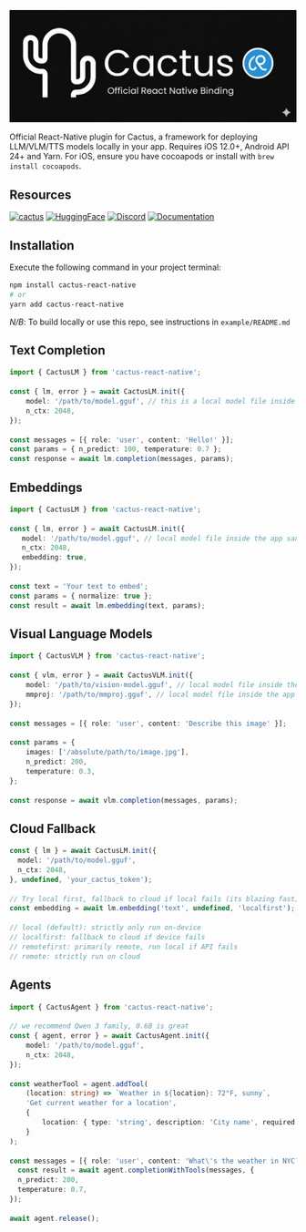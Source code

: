 ![Cactus Logo](assets/logo.png)

Official React-Native plugin for Cactus, a framework for deploying LLM/VLM/TTS models locally in your app. Requires iOS 12.0+, Android API 24+ and Yarn. For iOS, ensure you have cocoapods or install with `brew install cocoapods`. 

## Resources
[![cactus](https://img.shields.io/badge/cactus-000000?logo=github&logoColor=white)](https://github.com/cactus-compute/cactus) [![HuggingFace](https://img.shields.io/badge/HuggingFace-FFD21E?logo=huggingface&logoColor=black)](https://huggingface.co/Cactus-Compute/models?sort=downloads) [![Discord](https://img.shields.io/badge/Discord-5865F2?logo=discord&logoColor=white)](https://discord.gg/bNurx3AXTJ) [![Documentation](https://img.shields.io/badge/Documentation-4285F4?logo=googledocs&logoColor=white)](https://cactuscompute.com/docs/react-native)

## Installation
Execute the following command in your project terminal:
```bash
npm install cactus-react-native 
# or 
yarn add cactus-react-native
```
*N/B*: To build locally or use this repo, see instructions in `example/README.md`

## Text Completion
```typescript
import { CactusLM } from 'cactus-react-native';

const { lm, error } = await CactusLM.init({
    model: '/path/to/model.gguf', // this is a local model file inside the app sandbox
    n_ctx: 2048,
});

const messages = [{ role: 'user', content: 'Hello!' }];
const params = { n_predict: 100, temperature: 0.7 };
const response = await lm.completion(messages, params);
```
## Embeddings
 ```typescript
import { CactusLM } from 'cactus-react-native';

const { lm, error } = await CactusLM.init({
    model: '/path/to/model.gguf', // local model file inside the app sandbox
    n_ctx: 2048,
    embedding: true,
});

const text = 'Your text to embed';
const params = { normalize: true };
const result = await lm.embedding(text, params);
```
## Visual Language Models
```typescript
import { CactusVLM } from 'cactus-react-native';

const { vlm, error } = await CactusVLM.init({
    model: '/path/to/vision-model.gguf', // local model file inside the app sandbox
    mmproj: '/path/to/mmproj.gguf', // local model file inside the app sandbox
});

const messages = [{ role: 'user', content: 'Describe this image' }];

const params = {
    images: ['/absolute/path/to/image.jpg'],
    n_predict: 200,
    temperature: 0.3,
};

const response = await vlm.completion(messages, params);
```
## Cloud Fallback
```typescript
const { lm } = await CactusLM.init({
  model: '/path/to/model.gguf',
  n_ctx: 2048,
}, undefined, 'your_cactus_token');

// Try local first, fallback to cloud if local fails (its blazing fast)
const embedding = await lm.embedding('text', undefined, 'localfirst');

// local (default): strictly only run on-device
// localfirst: fallback to cloud if device fails
// remotefirst: primarily remote, run local if API fails
// remote: strictly run on cloud
```

## Agents
```typescript
import { CactusAgent } from 'cactus-react-native';

// we recommend Qwen 3 family, 0.6B is great
const { agent, error } = await CactusAgent.init({
    model: '/path/to/model.gguf',
    n_ctx: 2048,
});

const weatherTool = agent.addTool(
    (location: string) => `Weather in ${location}: 72°F, sunny`,
    'Get current weather for a location',
    {
        location: { type: 'string', description: 'City name', required: true }
    }
);

const messages = [{ role: 'user', content: 'What\'s the weather in NYC?' }];
  const result = await agent.completionWithTools(messages, {
  n_predict: 200,
  temperature: 0.7,
});

await agent.release();
```